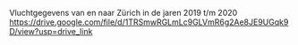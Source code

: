 Vluchtgegevens van en naar Zürich in de jaren 2019 t/m 2020
https://drive.google.com/file/d/1TRSmwRGLmLc9GLVmR6g2Ae8JE9UGqk9D/view?usp=drive_link
